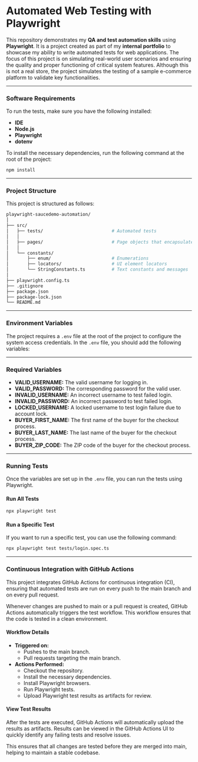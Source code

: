 # Automated Web Testing with Playwright

This repository demonstrates my **QA and test automation skills** using **Playwright**. It is a project created as part of my **internal portfolio** to showcase my ability to write automated tests for web applications. The focus of this project is on simulating real-world user scenarios and ensuring the quality and proper functioning of critical system features. Although this is not a real store, the project simulates the testing of a sample e-commerce platform to validate key functionalities.

---

### Software Requirements

To run the tests, make sure you have the following installed:

- **IDE**
- **Node.js**
- **Playwright**
- **dotenv**

To install the necessary dependencies, run the following command at the root of the project:

```bash
npm install
```

---

### Project Structure

This project is structured as follows:

```bash
playwright-saucedemo-automation/
│
├── src/                                 
│   ├── tests/                          # Automated tests
│   │
│   ├── pages/                          # Page objects that encapsulate the UI elements and interactions.
│   │
│   └── constants/                       
│       ├── enum/                       # Enumerations
│       ├── locators/                   # UI element locators
│       └── StringConstants.ts          # Text constants and messages
│
├── playwright.config.ts                
├── .gitignore                          
├── package.json                        
├── package-lock.json                   
└── README.md                            
```

---

### Environment Variables

The project requires a `.env` file at the root of the project to configure the system access credentials. In the `.env` file, you should add the following variables:

---

### Required Variables

- **VALID_USERNAME:** The valid username for logging in.
- **VALID_PASSWORD:** The corresponding password for the valid user.
- **INVALID_USERNAME:** An incorrect username to test failed login.
- **INVALID_PASSWORD:** An incorrect password to test failed login.
- **LOCKED_USERNAME:** A locked username to test login failure due to account lock.
- **BUYER_FIRST_NAME:** The first name of the buyer for the checkout process.
- **BUYER_LAST_NAME:** The last name of the buyer for the checkout process.
- **BUYER_ZIP_CODE:** The ZIP code of the buyer for the checkout process.
  
---

### Running Tests

Once the variables are set up in the `.env` file, you can run the tests using Playwright.

#### Run All Tests

```bash
npx playwright test
```

#### Run a Specific Test

If you want to run a specific test, you can use the following command:

```bash
npx playwright test tests/login.spec.ts
```

---

### Continuous Integration with GitHub Actions

This project integrates GitHub Actions for continuous integration (CI), ensuring that automated tests are run on every push to the main branch and on every pull request.

Whenever changes are pushed to main or a pull request is created, GitHub Actions automatically triggers the test workflow. This workflow ensures that the code is tested in a clean environment.

#### Workflow Details
- **Triggered on:**
    - Pushes to the main branch.
    - Pull requests targeting the main branch.
- **Actions Performed:**
    - Checkout the repository.
    - Install the necessary dependencies.
    - Install Playwright browsers.
    - Run Playwright tests.
    - Upload Playwright test results as artifacts for review.

#### View Test Results

After the tests are executed, GitHub Actions will automatically upload the results as artifacts. Results can be viewed in the GitHub Actions UI to quickly identify any failing tests and resolve issues.

This ensures that all changes are tested before they are merged into main, helping to maintain a stable codebase.
